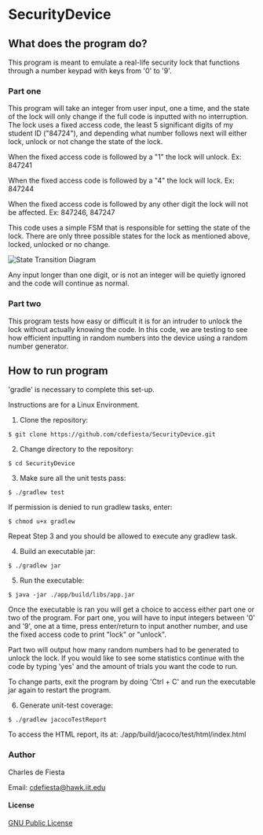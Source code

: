 # SecurityDevice

## What does the program do? ##

This program is meant to emulate a real-life security lock that functions through a number keypad with keys from '0' to '9'. 

### Part one ###

This program will take an integer from user input, one a time, and the state of the lock will only change if the full code is inputted with no interruption. The lock uses a fixed access code, the least 5 significant digits of my student ID ("84724"), and depending what number follows next will either lock, unlock or not change the state of the lock.

When the fixed access code is followed by a "1" the lock will unlock. Ex: 847241

When the fixed access code is followed by a "4" the lock will lock. Ex: 847244

When the fixed access code is followed by any other digit the lock will not be affected. Ex: 847246, 847247
  
This code uses a simple FSM that is responsible for setting the state of the lock. There are only three possible states for the lock as mentioned above, locked, unlocked or no change. 

![State Transition Diagram](https://drive.google.com/file/d/1tWuJ_0u8EAwMAezQBAp4h-_cxOZZ9JQ8/view?usp=sharing)

Any input longer than one digit, or is not an integer will be quietly ignored and the code will continue as normal.

### Part two ###

This program tests how easy or difficult it is for an intruder to unlock the lock without actually knowing the code. In this code, we are testing to see how efficient inputting in random numbers into the device using a random number generator.

## How to run program ##

'gradle' is necessary to complete this set-up.

Instructions are for a Linux Environment.

1) Clone the repository:
```
$ git clone https://github.com/cdefiesta/SecurityDevice.git
```

2) Change directory to the repository:
```
$ cd SecurityDevice
```

3) Make sure all the unit tests pass:
```
$ ./gradlew test
```
  
If permission is denied to run gradlew tasks, enter:
```
$ chmod u+x gradlew
```
Repeat Step 3 and you should be allowed to execute any gradlew task.
  
4) Build an executable jar:
```
$ ./gradlew jar
```

5) Run the executable:
```
$ java -jar ./app/build/libs/app.jar
```
Once the executable is ran you will get a choice to access either part one or two of the program. For part one, you will have to input integers between '0' and '9', one at a time, press enter/return to input another number, and use the fixed access code to print "lock" or "unlock". 

Part two will output how many random numbers had to be generated to unlock the lock. If you would like to see some statistics continue with the code by typing 'yes' and the amount of trials you want the code to run. 

To change parts, exit the program by doing 'Ctrl + C' and run the executable jar again to restart the program.

6) Generate unit-test coverage:
```
$ ./gradlew jacocoTestReport
```
To access the HTML report, its at: ./app/build/jacoco/test/html/index.html

### Author ###

Charles de Fiesta

Email: cdefiesta@hawk.iit.edu

#### License ####

[GNU Public License](https://www.gnu.org/licenses/gpl-3.0.html)
